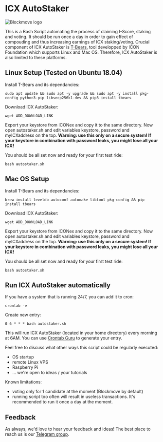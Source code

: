 # ICX AutoStaker
![Blockmove logo](https://i.imgur.com/eMSxYRR.png)

This is a Bash Script automating the process of claiming I-Score, staking and voting. It should be run once a day in order to gain effect of compouding and thus increasing earnings of ICX staking/voting.
Crucial component of ICX AutoStaker is [T-Bears](https://github.com/icon-project/t-bears), tool developped by ICON Foundation which supports Linux and Mac OS. Therefore, ICX AutoStaker is also limited to these platforms.

## Linux Setup (Tested on Ubuntu 18.04)
Install T-Bears and its dependancies:
```
sudo apt update && sudo apt -y upgrade && sudo apt -y install pkg-config python3-pip libsecp256k1-dev && pip3 install tbears
```
Download ICX AutoStaker:
```
wget ADD_DOWNLOAD_LINK
```
Export your keystore from ICONex and copy it to the same directory. Now open autostaker.sh and edit variables keystore, password and myICXaddress on the top. **Warning: use this only on a secure system! If your keystore in combination with password leaks, you might lose all your ICX!**

You should be all set now and ready for your first test ride:
```
bash autostaker.sh
```

## Mac OS Setup
Install T-Bears and its dependancies:
```
brew install leveldb autoconf automake libtool pkg-config && pip install tbears
```
Download ICX AutoStaker:
```
wget ADD_DOWNLOAD_LINK
```
Export your keystore from ICONex and copy it to the same directory. Now open autostaker.sh and edit variables keystore, password and myICXaddress on the top. **Warning: use this only on a secure system! If your keystore in combination with password leaks, you might lose all your ICX!**

You should be all set now and ready for your first test ride:
```
bash autostaker.sh
```

## Run ICX AutoStaker automatically
If you have a system that is running 24/7, you can add it to cron:
```
crontab -e
```
Create new entry:
```
0 6 * * * bash autostaker.sh
```
This will run ICX AutoStaker (located in your home directory) every morning at 6AM. You can use [Crontab Guru](https://crontab.guru) to generate your entry.

Feel free to discuss what other ways this script could be regularly executed:
- OS startup
- remote Linux VPS
- Raspberry Pi
- ... we're open to ideas / your tutorials

Known limitations:
- voting only for 1 candidate at the moment (Blockmove by default)
- running script too often will result in useless transactions. It's recommended to run it once a day at the moment.

## Feedback
As always, we'd love to hear your feedback and ideas! The best place to reach us is our [Telegram group](https://t.me/blockmove).
